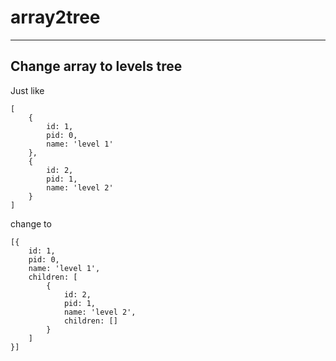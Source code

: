 # array2tree

---

## Change array to levels tree

Just like
```
[
    {
        id: 1,
        pid: 0,
        name: 'level 1'
    },
    {
        id: 2,
        pid: 1,
        name: 'level 2'
    }
]
```

change to

```
[{
    id: 1,
    pid: 0,
    name: 'level 1',
    children: [
        {
            id: 2,
            pid: 1,
            name: 'level 2',
            children: []
        }
    ]
}]
```
